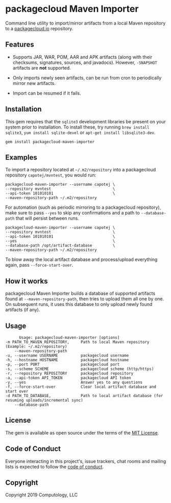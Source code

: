 # packagecloud Maven Importer

Command line utility to import/mirror artifacts from a local Maven repository to a [packagecloud.io](https://packagecloud.io/l/maven-repository) repository.

## Features

  * Supports JAR, WAR, POM, AAR and APK artifacts (along with their checksums, signatures, sources, and javadocs). However, `-SNAPSHOT` artifacts are __not__ supported.

  * Only imports newly seen artifacts, can be run from cron to periodically mirror new artifacts.

  * Import can be resumed if it fails.

## Installation

This gem requires that the `sqlite3` development libraries be present on your system prior to installation. To install these, try running `brew install sqlite3`, `yum install sqlite-devel` or `apt-get install libsqlite3-dev`.

    gem install packagecloud-maven-importer

## Examples

To import a repository located at `~/.m2/repository` into a packagecloud repository `capotej/mvntest`, you would run:

    packagecloud-maven-importer --username capotej \
    --repository mvntest                           \
    --api-token 101010101                          \
    --maven-repository-path ~/.m2/repository

For automation (such as periodic mirroring to a packagecloud repository), make sure to pass `--yes` to skip any confirmations and a path to `--database-path` that will persist between runs.

    packagecloud-maven-importer --username capotej \
    --repository mvntest                           \
    --api-token 101010101                          \
    --yes                                          \
    --database-path /opt/artifact-database         \
    --maven-repository-path ~/.m2/repository

To blow away the local artifact database and process/upload everything again, pass `--force-start-over`.

## How it works

packagecloud Maven Importer builds a database of supported artifacts found at `--maven-repository-path`, then tries to upload them all one by one. On subsequent runs, it uses this database to only upload newly found artifacts (if any).


## Usage

          Usage: packagecloud-maven-importer [options]                                                                      
    -m PATH_TO_MAVEN_REPOSITORY,     Path to local Maven repository (Example: ~/.m2/repository)
        --maven-repository-path
    -u, --username USERNAME          packagecloud username
    -h, --hostname HOSTNAME          packagecloud hostname
    -p, --port PORT                  packagecloud port
    -s, --scheme SCHEME              packagecloud scheme (http/https)
    -r, --repository REPOSITORY      packagecloud repository
    -a, --api-token API_TOKEN        packagecloud API token
    -y, --yes                        Answer yes to any questions
    -f, --force-start-over           Clear local artifact database and start over
    -d PATH_TO_DATABASE,             Path to local artifact database (for resuming uploads/incremental sync)
        --database-path

## License

The gem is available as open source under the terms of the [MIT License](https://opensource.org/licenses/MIT).

## Code of Conduct

Everyone interacting in this project's, issue trackers, chat rooms and mailing lists is expected to follow the [code of conduct](https://github.com/[USERNAME]/packagecloud-maven-importer/blob/master/CODE_OF_CONDUCT.md).

## Copyright

Copyright 2019 Computology, LLC
